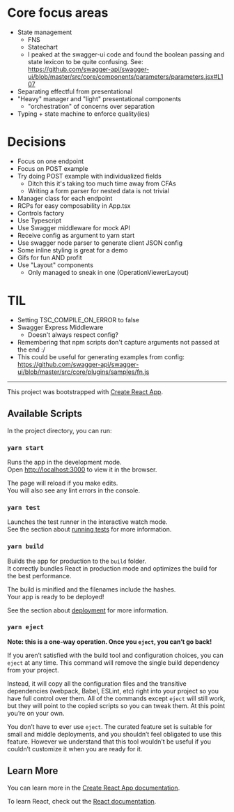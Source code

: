 # Core focus areas

- State management
  - FNS
  - Statechart
  - I peaked at the swagger-ui code and found the boolean passing and state lexicon to be quite confusing. See: https://github.com/swagger-api/swagger-ui/blob/master/src/core/components/parameters/parameters.jsx#L107
- Separating effectful from presentational
- "Heavy" manager and "light" presentational components
  - "orchestration" of concerns over separation
- Typing + state machine to enforce quality(ies)

# Decisions

- Focus on one endpoint
- Focus on POST example
- Try doing POST example with individualized fields
  - Ditch this it's taking too much time away from CFAs
  - Writing a form parser for nested data is not trivial
- Manager class for each endpoint
- RCPs for easy composability in App.tsx
- Controls factory
- Use Typescript
- Use Swagger middleware for mock API
- Receive config as argument to yarn start
- Use swagger node parser to generate client JSON config
- Some inline styling is great for a demo
- Gifs for fun AND profit
- Use "Layout" components
  - Only managed to sneak in one (OperationViewerLayout)

# TIL

- Setting TSC_COMPILE_ON_ERROR to false
- Swagger Express Middleware
  - Doesn't always respect config?
- Remembering that npm scripts don't capture arguments not passed at the end :/
- This could be useful for generating examples from config: https://github.com/swagger-api/swagger-ui/blob/master/src/core/plugins/samples/fn.js

<hr>

This project was bootstrapped with [Create React App](https://github.com/facebook/create-react-app).

## Available Scripts

In the project directory, you can run:

### `yarn start`

Runs the app in the development mode.<br />
Open [http://localhost:3000](http://localhost:3000) to view it in the browser.

The page will reload if you make edits.<br />
You will also see any lint errors in the console.

### `yarn test`

Launches the test runner in the interactive watch mode.<br />
See the section about [running tests](https://facebook.github.io/create-react-app/docs/running-tests) for more information.

### `yarn build`

Builds the app for production to the `build` folder.<br />
It correctly bundles React in production mode and optimizes the build for the best performance.

The build is minified and the filenames include the hashes.<br />
Your app is ready to be deployed!

See the section about [deployment](https://facebook.github.io/create-react-app/docs/deployment) for more information.

### `yarn eject`

**Note: this is a one-way operation. Once you `eject`, you can’t go back!**

If you aren’t satisfied with the build tool and configuration choices, you can `eject` at any time. This command will remove the single build dependency from your project.

Instead, it will copy all the configuration files and the transitive dependencies (webpack, Babel, ESLint, etc) right into your project so you have full control over them. All of the commands except `eject` will still work, but they will point to the copied scripts so you can tweak them. At this point you’re on your own.

You don’t have to ever use `eject`. The curated feature set is suitable for small and middle deployments, and you shouldn’t feel obligated to use this feature. However we understand that this tool wouldn’t be useful if you couldn’t customize it when you are ready for it.

## Learn More

You can learn more in the [Create React App documentation](https://facebook.github.io/create-react-app/docs/getting-started).

To learn React, check out the [React documentation](https://reactjs.org/).
